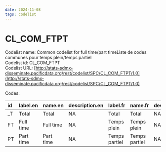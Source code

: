 ```yaml
---
date: 2024-11-08
tags: codelist
---
```


# CL_COM_FTPT

Codelist name: Common codelist for full time/part timeListe de codes communes pour temps plein/temps partiel  
Codelist id: CL_COM_FTPT  
Codelist URL: [http://stats-sdmx-disseminate.pacificdata.org/rest/codelist/SPC/CL_COM_FTPT/1.0](http://stats-sdmx-disseminate.pacificdata.org/rest/codelist/SPC/CL_COM_FTPT/1.0)  

Codes:  

|id |label.en  |name.en   |description.en |label.fr      |name.fr       |description.fr |
|:--|:---------|:---------|:--------------|:-------------|:-------------|:--------------|
|_T |Total     |Total     |NA             |Total         |Total         |NA             |
|FT |Full time |Full time |NA             |Temps plein   |Temps plein   |NA             |
|PT |Part time |Part time |NA             |Temps partiel |Temps partiel |NA             |

